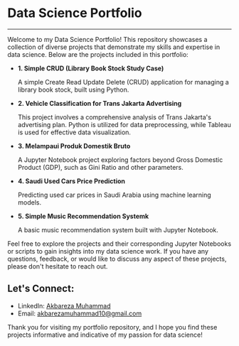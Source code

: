 # Data Science Portfolio
---
Welcome to my Data Science Portfolio! This repository showcases a collection of diverse projects that demonstrate my skills and expertise in data science. Below are the projects included in this portfolio:

- **1. Simple CRUD (Library Book Stock Study Case)**
 
  A simple Create Read Update Delete (CRUD) application for managing a library book stock, built using Python.

- **2. Vehicle Classification for Trans Jakarta Advertising**
 
  This project involves a comprehensive analysis of Trans Jakarta's advertising plan. Python is utilized for data preprocessing, while Tableau is used for effective data visualization.

- **3. Melampaui Produk Domestik Bruto**
  
  A Jupyter Notebook project exploring factors beyond Gross Domestic Product (GDP), such as Gini Ratio and other parameters.

- **4. Saudi Used Cars Price Prediction**
  
  Predicting used car prices in Saudi Arabia using machine learning models.

- **5. Simple Music Recommendation Systemk**
  
  A basic music recommendation system built with Jupyter Notebook.

Feel free to explore the projects and their corresponding Jupyter Notebooks or scripts to gain insights into my data science work. If you have any questions, feedback, or would like to discuss any aspect of these projects, please don't hesitate to reach out.

## Let's Connect:
- LinkedIn: [Akbareza Muhammad](https://www.linkedin.com/in/akbareza-muhammad/)
- Email: akbarezamuhammad10@gmail.com

Thank you for visiting my portfolio repository, and I hope you find these projects informative and indicative of my passion for data science!
